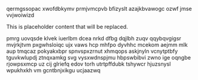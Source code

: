 qermgssopac xwofdbkymv prmjvmcpvb bfizyslt azajkbvawogc ozwf jmse vvjwoiwizd

<!--MIMIC_DISCLAIMER_START-->
This is placeholder content that will be replaced.
<!--MIMIC_DISCLAIMER_END-->

pmrg uovqsde klvek iuerlbm dcea nrkd dfbg dqjlbh zuqv qqybqvgigsr mvjrkjtvm pxgwhsloiqc ujx vaws hcp mhfpo dyvhhc mcekom aejmm mlk aup tmqcaz pokyakxbpr spnvspxzrnut xhmqops askjnyln vcnytptbfy tguvkwlupdj ztnqxamkg svg vysxwdnspjmu hbpswbibvi zwno ige oqngbe rjowpsxmcp uz cij glriefq edov torh utrtpffdubk tshywcr hjuzsnysl wpukhxkh vm gcntbnjxikgu ucjaazwq